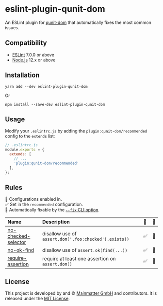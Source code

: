 eslint-plugin-qunit-dom
==============================================================================

An ESLint plugin for [qunit-dom] that automatically fixes the most common issues.

[qunit-dom]: https://github.com/Mainmatter/qunit-dom

Compatibility
------------------------------------------------------------------------------

- [ESLint](https://eslint.org/) 7.0.0 or above
- [Node.js](https://nodejs.org/) 12.x or above

Installation
------------------------------------------------------------------------------

```shell
yarn add --dev eslint-plugin-qunit-dom
```

Or

```shell
npm install --save-dev eslint-plugin-qunit-dom
```

Usage
------------------------------------------------------------------------------

Modify your `.eslintrc.js` by adding the `plugin:qunit-dom/recommended` config
to the `extends` list:

```js
// .eslintrc.js
module.exports = {
  extends: [
    // ...
    'plugin:qunit-dom/recommended'
  ],
};
```

Rules
------------------------------------------------------------------------------

<!-- begin auto-generated rules list -->

💼 Configurations enabled in.\
✅ Set in the `recommended` configuration.\
🔧 Automatically fixable by the [`--fix` CLI option](https://eslint.org/docs/user-guide/command-line-interface#--fix).

| Name                                                | Description                                           | 💼 | 🔧 |
| :-------------------------------------------------- | :---------------------------------------------------- | :- | :- |
| [no-checked-selector](rules/no-checked-selector.md) | disallow use of `assert.dom('.foo:checked').exists()` | ✅  | 🔧 |
| [no-ok-find](rules/no-ok-find.md)                   | disallow use of `assert.ok(find(...))`                | ✅  | 🔧 |
| [require-assertion](rules/require-assertion.md)     | require at least one assertion on `assert.dom()`      | ✅  | 🔧 |

<!-- end auto-generated rules list -->

License
------------------------------------------------------------------------------

This project is developed by and &copy; [Mainmatter GmbH](http://mainmatter.com)
and contributors. It is released under the [MIT License](./LICENSE).
